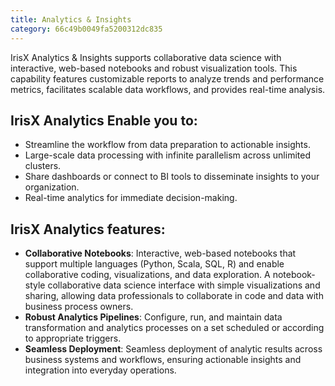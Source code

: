 ```yaml
---
title: Analytics & Insights
category: 66c49b0049fa5200312dc835
---
```


IrisX Analytics & Insights supports collaborative data science with interactive, web-based notebooks and robust visualization tools. This capability features customizable reports to analyze trends and performance metrics, facilitates scalable data workflows, and provides real-time analysis. 


## IrisX Analytics Enable you to:
- Streamline the workflow from data preparation to actionable insights.
- Large-scale data processing with infinite parallelism across unlimited clusters.
- Share dashboards or connect to BI tools to disseminate insights to your organization. 
- Real-time analytics for immediate decision-making.

## IrisX Analytics features:
- **Collaborative Notebooks**: Interactive, web-based notebooks that support multiple languages (Python, Scala, SQL, R) and enable collaborative coding, visualizations, and data exploration. A notebook-style collaborative data science interface with simple visualizations and sharing, allowing data professionals to collaborate in code and data with business process owners.
- **Robust Analytics Pipelines**: Configure, run, and maintain data transformation and analytics processes on a set scheduled or according to appropriate triggers.
- **Seamless Deployment**: Seamless deployment of analytic results across business systems and workflows, ensuring actionable insights and integration into everyday operations.